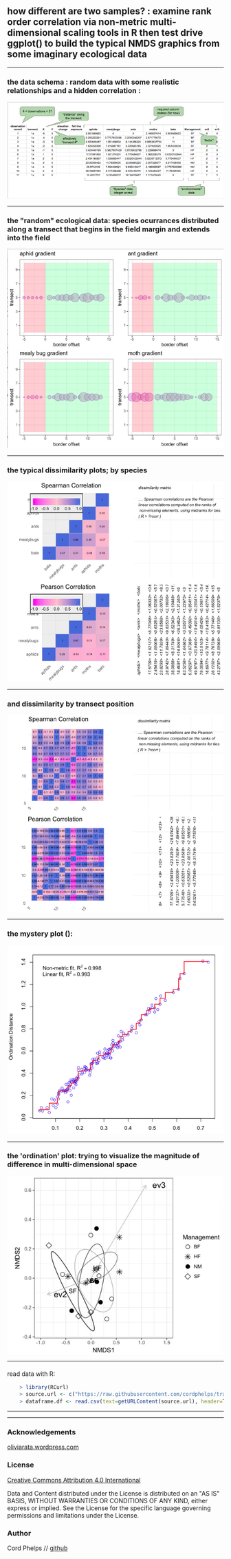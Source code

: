 



## how different are two samples? : examine rank order correlation via non-metric multi-dimensional scaling tools in R then test drive ggplot() to build the typical NMDS graphics from some imaginary ecological data 

---

### the data schema : random data with some realistic relationships and a hidden correlation : 

[![screen shot](https://raw.githubusercontent.com/cordphelps/transect/master/images/hvbSchema.jpg)]()

--- 
### the "random" ecological data: species ocurrances distributed along a transect that begins in the field margin and extends into the field 

[![screen shot](https://raw.githubusercontent.com/cordphelps/transect/master/images/quad.jpg)]()

---
### the typical dissimilarity plots; by species 

[![screen shot](https://raw.githubusercontent.com/cordphelps/transect/master/images/dissimSpecies.jpg)]()

---
### and dissimilarity by transect position

[![screen shot](https://raw.githubusercontent.com/cordphelps/transect/master/images/dissimObs.jpg)]()

---
### the mystery plot ():  

[![screen shot](https://raw.githubusercontent.com/cordphelps/transect/master/images/stressPlot.jpg)]()

---
### the 'ordination' plot: trying to visualize the magnitude of difference in multi-dimensional space

[![screen shot](https://raw.githubusercontent.com/cordphelps/transect/master/images/ordination.jpg)]()

---
####
read data with R:

```R
	> library(RCurl)
	> source.url <- c("https://raw.githubusercontent.com/cordphelps/transect/master/data/hvb.csv")
	> dataframe.df <- read.csv(text=getURLContent(source.url), header=TRUE, row.names=1)
```
---
---
### Acknowledgements
[oliviarata.wordpress.com](https://oliviarata.wordpress.com/2014/04/17/ordinations-in-ggplot2/)

### License
[Creative Commons Attribution 4.0 International](https://creativecommons.org/licenses/by/4.0/)

Data and Content distributed under the License is distributed on an "AS IS" BASIS, WITHOUT WARRANTIES OR CONDITIONS OF ANY KIND, either express or implied. See the License for the specific language governing permissions and limitations under the License.


### Author
Cord Phelps // [github](http://cordphelps.github.io)








 






